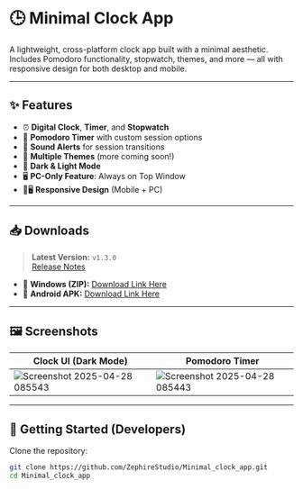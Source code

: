# 🕒 Minimal Clock App

A lightweight, cross-platform clock app built with a minimal aesthetic. Includes Pomodoro functionality, stopwatch, themes, and more — all with responsive design for both desktop and mobile.

---

## ✨ Features

- ⏰ **Digital Clock**, **Timer**, and **Stopwatch**
- 🧠 **Pomodoro Timer** with custom session options
- 🎵 **Sound Alerts** for session transitions
- 🎨 **Multiple Themes** (more coming soon!)
- 🌙 **Dark & Light Mode**
- 🖥️ **PC-Only Feature**: Always on Top Window
- 📱🖥️ **Responsive Design** (Mobile + PC)

---

## 📥 Downloads

> **Latest Version:** `v1.3.0`  
> [Release Notes](https://github.com/ZephireStudio/Minimal_clock_app/releases)

- 🔗 **Windows (ZIP):** [Download Link Here](#)  
- 📱 **Android APK:** [Download Link Here](#)

---

## 🖼️ Screenshots

| Clock UI (Dark Mode) | Pomodoro Timer |
|----------------------|----------------|
| ![Screenshot 2025-04-28 085543](https://github.com/user-attachments/assets/c177881d-255d-4d2e-998f-293d20f9ddd0) | ![Screenshot 2025-04-28 085443](https://github.com/user-attachments/assets/068dc766-cbb4-44d8-8601-98dddf661966)|

---


## 🚀 Getting Started (Developers)

Clone the repository:

```bash
git clone https://github.com/ZephireStudio/Minimal_clock_app.git
cd Minimal_clock_app
